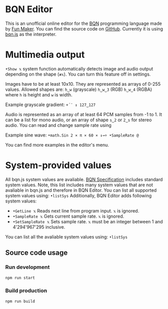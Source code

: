 # BQN Editor

This is an unofficial online editor for the [BQN](https://mlochbaum.github.io/BQN/asdasd) programming language
made by [Fun Maker](https://github.com/funmaker/). You can find the source code on [GitHub](https://github.com/funmaker/bqneditor).
Currently it is using [bqn.js](https://github.com/mlochbaum/BQN/blob/master/docs/bqn.js) as the interpreter.

# Multimedia output

`•Show 𝕩` system function automatically detects image and audio output depending on the shape (`≢𝕩`). You can turn this
feature off in settings.

Images have to be at least 10x10. They are represented as arrays of 0-255 values.
Allowed shapes are: `h‿w` (grayscale) `h‿w‿3` (RGB) `h‿w‿4` (RGBA) where `h` is height and `w` is width.

Example grayscale gradient: `+´¨ ↕ 127‿127`

Audio is represented as an array of at least 64 PCM samples from -1 to 1. It can be a list for mono audio, or an array
of shape `s‿2` or `2‿s` for stereo audio. You can read and change sample rate using 

Example sine wave: `•math.Sin 2 × π × 60 × ↕⊸÷ •SampleRate @`

You can find more examples in the editor's menu.

# System-provided values

All bqn.js system values are avaliable. [BQN Specification](https://mlochbaum.github.io/BQN/spec/system.html)
includes standard system values. Note, this list includes many system values that are not avaliable in bqn.js and
therefore in BQN Editor. You can list all supported system values using: `•listSys`
Additionally, BQN Editor adds following system values:

- `•GetLine 𝕩` Reads next line from program input. `𝕩` is ignored.
- `•SampleRate 𝕩` Gets current sample rate. `𝕩` is ignored.
- `•SetSampleRate 𝕩` Sets sample rate. `𝕩` must be an integer between 1 and 4'294'967'295 inclusive.

You can list all the avaliable system values using: `•listSys`

<!-- HELP END -->

## Source code usage

### Run development

```bash
npm run start
```

### Build production

```bash
npm run build
```
